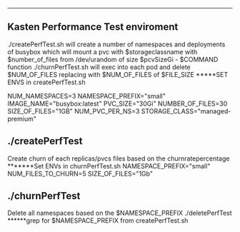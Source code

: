 -------------------------------------------------------------------------------

## Kasten Performance Test enviroment 
 ./createPerfTest.sh will create a number of namespaces and deployments of busybox which will mount a pvc with $storageclassname with $number_of_files from /dev/urandom of size $pcvSizeGi - $COMMAND function
 ./churnPerfTest.sh will exec into each pod and delete $NUM_OF_FILES replacing with $NUM_OF_FILES of $FILE_SIZE
*****SET ENVS in createPerfTest.sh

NUM_NAMESPACES=3
NAMESPACE_PREFIX="small"
IMAGE_NAME="busybox:latest"
PVC_SIZE="30Gi"
NUMBER_OF_FILES=30
SIZE_OF_FILES="1GB"
NUM_PVC_PER_NS=3
STORAGE_CLASS="managed-premium"

## ./createPerfTest 

Create churn of each replicas/pvcs files based on the churnratepercentage
*******Set ENVs in churnPerfTest.sh
NAMESPACE_PREFIX="small"
NUM_FILES_TO_CHURN=5
SIZE_OF_FILES="1Gb"


## ./churnPerfTest

Delete all namespaces based on the $NAMESPACE_PREFIX
./deletePerfTest
******grep for $NAMESPACE_PREFIX from createPerfTest.sh
